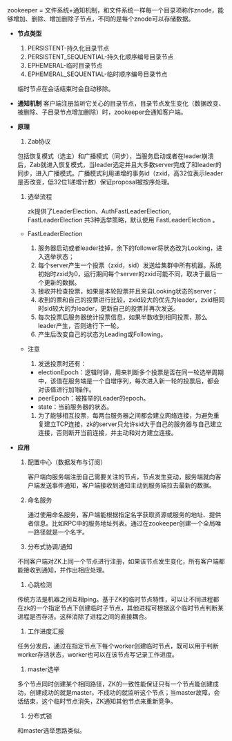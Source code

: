 zookeeper = 文件系统+通知机制，和文件系统一样每一个目录项称作znode，能够增加、删除、增加删除子节点，不同的是每个znode可以存储数据。

+ **节点类型**

  1. PERSISTENT-持久化目录节点
  1. PERSISTENT_SEQUENTIAL-持久化顺序编号目录节点
  1. EPHEMERAL-临时目录节点
  1. EPHEMERAL_SEQUENTIAL-临时顺序编号目录节点

  临时节点在会话结束时会自动移除。

+ **通知机制**
  客户端注册监听它关心的目录节点，目录节点发生变化（数据改变、被删除、子目录节点增加删除）时，zookeeper会通知客户端。

+ **原理**

  1. Zab协议

    包括恢复模式（选主）和广播模式（同步），当服务启动或者在leader崩溃后，Zab就进入恢复模式，当leader选定并且大多数server完成了和leader的同步，进入广播模式。广播模式利用递增的事务id（zxid，高32位表示leader是否改变，低32位1递增计数）保证proposal被按序处理。

  1. 选举流程

     zk提供了LeaderElection、AuthFastLeaderElection, FastLeaderElection 共3种选举策略，默认使用 FastLeaderElection 。

    + FastLeaderElection

      1. 服务器启动或者leader挂掉，余下的follower将状态改为Looking，进入选举状态；
      1. 每个server产生一个投票（zxid，sid）发送给集群中所有机器。系统初始时zxid为0，运行期间每个server的zxid可能不同，取决于最后一个更新的数据。
      1. 接收并检查投票，如果是本轮投票并且来自Looking状态的server；
      1. 收到的票和自己的投票进行比较，zxid较大的优先为leader，zxid相同时sid较大的为leader，更新自己的投票并再次发送。
      1. 每次投票后服务器统计投票信息，如果半数收到相同投票，那么leader产生，否则进行下一轮。
      1. 产生后改变自己的状态为Leading或Following。

    + 注意

      1. 发送投票时还有：

        + electionEpoch：逻辑时钟，用来判断多个投票是否在同一轮选举周期中，该值在服务端是一个自增序列，每次进入新一轮的投票后，都会对该值进行加1操作。
        + peerEpoch：被推举的Leader的epoch。
        + state：当前服务器的状态。

      1. 为了能够相互投票，每两台服务器之间都会建立网络连接，为避免重复建立TCP连接，zk的server只允许sid大于自己的服务器与自己建立连接，否则断开当前连接，并主动和对方建立连接。


+ **应用**

  1. 配置中心（数据发布与订阅）

     客户端向服务端注册自己需要关注的节点，节点发生变动，服务端就向客户端发送事件通知，客户端接收到通知主动到服务端拉去最新的数据。

  1. 命名服务

     通过使用命名服务，客户端能根据指定名字获取资源或服务的地址、提供者信息。比如RPC中的服务地址列表。通过在zookeeper创建一个全局唯一路径就是一个名字。

  1. 分布式协调/通知

    不同客户端对ZK上同一个节点进行注册，如果该节点发生变化，所有客户端都能接收到通知，并作出相应处理。

  1. 心跳检测

    传统方法是机器之间互相ping。基于ZK的临时节点特性，可以让不同进程都在zk的一个指定节点下创建临时子节点，其他进程可根据这个临时节点判断某进程是否存活。这样消除了进程之间的直接耦合。

  1. 工作进度汇报

    任务分发后，通过在指定节点下每个worker创建临时节点，既可以用于判断worker存活状态，worker也可以在该节点写记录工作进度。

  1. master选举

    多个节点同时创建某个相同路径，ZK的一致性能保证只有一个节点能创建成功，创建成功的就是master，不成功的就监听这个节点；当master故障，会话结束，这个临时节点消失，ZK通知其他节点来重新竞争。

  1. 分布式锁

    和master选举思路类似。